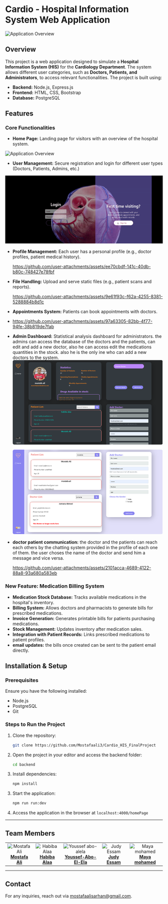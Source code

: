 # Cardio - Hospital Information System Web Application
![Application Overview](assets/main_screenshot.png "Overview of website")
## Overview
This project is a web application designed to simulate a **Hospital Information System (HIS)** for the **Cardiology Department**. The system allows different user categories, such as **Doctors, Patients, and Administrators**, to access relevant functionalities. The project is built using:

- **Backend:** Node.js, Express.js
- **Frontend:** HTML, CSS, Bootstrap
- **Database:** PostgreSQL

## Features
### Core Functionalities
- **Home Page:** Landing page for visitors with an overview of the hospital system.
<!-- ![Application Overview](assets/Registeration.mp4 "Overview of website") -->
![Application Overview](assets/home_page_screenshot.png "Overview of website")
- **User Management:** Secure registration and login for different user types (Doctors, Patients, Admins, etc.)

 ![Demo](assets/Registeration-MadewithClipchamp-ezgif.com-video-to-gif-converter.gif)

- **Profile Management:** Each user has a personal profile (e.g., doctor profiles, patient medical history).
  
  https://github.com/user-attachments/assets/ee70cbdf-141c-40db-b80c-748427e78fbf
  
- **File Handling:** Upload and serve static files (e.g., patient scans and reports).
  
  https://github.com/user-attachments/assets/9e61f93c-f62a-4255-8381-5288884b8d1c
- **Appointments System:** Patients can book appointments with doctors.
- 
  https://github.com/user-attachments/assets/97a63305-82bb-4f77-94fe-38b819de7fab
  
- **Admin Dashboard:** Statistical analysis dashboard for administrators. the admins can access the database of the doctors and the patients, can edit and add a new doctor, also he can access edit the medications quantities in the stock. also he is the only ine who can add a new doctors to the system.
![Application Overview](assets/admin_screenshot.png "Overview of website")
- **doctor patient communication:** the doctor and the patients can reach each others by the chatting system provided in the profile of each one of them. the user choses the name of the doctor and send him a message and vice versa.
  
  https://github.com/user-attachments/assets/2101acca-4689-4122-88a8-93a680a583eb
  
### New Feature: Medication Billing System
- **Medication Stock Database:** Tracks available medications in the hospital's inventory.
- **Billing System:** Allows doctors and pharmacists to generate bills for prescribed medications.
- **Invoice Generation:** Generates printable bills for patients purchasing medications.
- **Stock Management:** Updates inventory after medication sales.
- **Integration with Patient Records:** Links prescribed medications to patient profiles.
- **email updates:** the bills once created can be sent to the patient email directly.

## Installation & Setup
### Prerequisites
Ensure you have the following installed:
- Node.js
- PostgreSQL
- Git

### Steps to Run the Project
1. Clone the repository:
   ```bash
   git clone https://github.com/Mostafaali3/Cardio_HIS_FinalProject
   ```
1. Open the project in your editor and access the backend folder:
   ```bash
   cd backend
   ```
2. Install dependencies:
   ```bash
   npm install
   ```
<!-- 3. Configure database settings in `.env`:
   ```plaintext
   DB_HOST=your_database_host
   DB_USER=your_database_user
   DB_PASSWORD=your_database_password
   DB_NAME=your_database_name
   ``` -->
<!-- 3. Initialize the database:
   ```bash
   npm run run:dev
   ``` -->
3. Start the application:
   ```bash
   npm run run:dev
   ```
4. Access the application in the browser at `localhost:4000/homePage`

---

## Team Members
<div align="center">
  <table style="border-collapse: collapse; border: none;">
    <tr>
      <td align="center" style="border: none;">
        <img src="https://avatars.githubusercontent.com/Mostafaali3" alt="Mostafa Ali" width="150" height="150"><br>
        <a href="https://github.com/Mostafaali3"><b>Mostafa Ali</b></a>
      </td>
      <td align="center" style="border: none;">
        <img src="https://avatars.githubusercontent.com/habibaalaa123" alt="Habiba Alaa" width="150" height="150"><br>
        <a href="https://github.com/habibaalaa123"><b>Habiba Alaa</b></a>
      </td>
      <td align="center" style="border: none;">
        <img src="https://avatars.githubusercontent.com/Youssef-Abo-El-Ela" alt="Youssef abo-alela" width="150" height="150"><br>
        <a href="https://github.com/Youssef-Abo-El-Ela"><b>Youssef-Abo-El-Ela</b></a>
      </td>
      </td>
      <td align="center" style="border: none;">
        <img src="https://avatars.githubusercontent.com/JudyEssam" alt="Judy Essam" width="150" height="150"><br>
        <a href="https://github.com/JudyEssam"><b>Judy Essam</b></a>
      </td>
    <td align="center" style="border: none;">
        <img src="https://avatars.githubusercontent.com/Mayamohamed207" alt="Maya mohamed" width="150" height="150"><br>
        <a href="https://github.com/Mayamohamed207"><b>Maya mohamed</b></a>
      </td>
  </table>
</div>




---


<!-- ## Screenshots & Videos
### Screenshots
(Insert screenshots of the website here)

### Video Demonstration
(Insert link to a demo video here)

## Contributing
1. Fork the repository
2. Create a new feature branch (`git checkout -b feature-name`)
3. Commit your changes (`git commit -m 'Add new feature'`)
4. Push to the branch (`git push origin feature-name`)
5. Open a Pull Request

## License
This project is licensed under the MIT License. -->

## Contact
For any inquiries, reach out via [mostafaalisarhan@gmail.com](mailto:mostafaalisarhan@gmail.com).


